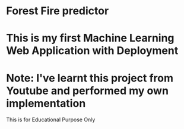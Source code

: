 
# Forest Fire predictor
# This is my first Machine Learning Web Application with Deployment
# Note: I've learnt this project from Youtube and performed my own implementation
This is for Educational Purpose Only
